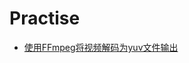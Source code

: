 # Practise
- [使用FFmpeg将视频解码为yuv文件输出](https://github.com/negier/Practise/blob/master/FFmpeg/Decode/README.md)
